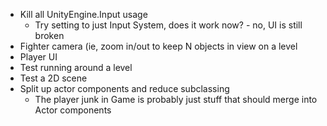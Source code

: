 * Kill all UnityEngine.Input usage
    * Try setting to just Input System, does it work now? - no, UI is still broken
* Fighter camera (ie, zoom in/out to keep N objects in view on a level
* Player UI
* Test running around a level
* Test a 2D scene
* Split up actor components and reduce subclassing
    * The player junk in Game is probably just stuff that should merge into Actor components
    